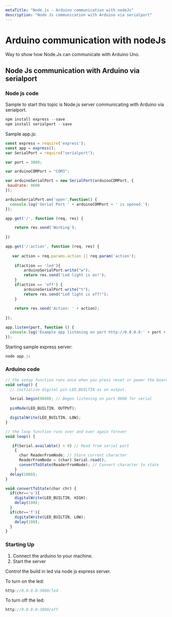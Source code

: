 ```yaml
---
metaTitle: "Node.js - Arduino communication with nodeJs"
description: "Node Js communication with Arduino via serialport"
---
```


# Arduino communication with nodeJs


Way to show how Node.Js can communicate with Arduino Uno.



## Node Js communication with Arduino via serialport


### Node js code

Sample to start this topic is Node.js server communicating with Arduino via serialport.

```js
npm install express --save
npm install serialport --save

```

Sample app.js:

```js
const express = require('express');
const app = express();
var SerialPort = require("serialport");

var port = 3000;

var arduinoCOMPort = "COM3";

var arduinoSerialPort = new SerialPort(arduinoCOMPort, {  
 baudrate: 9600
});

arduinoSerialPort.on('open',function() {
  console.log('Serial Port ' + arduinoCOMPort + ' is opened.');
});

app.get('/', function (req, res) {

    return res.send('Working');
 
})

app.get('/:action', function (req, res) {
    
   var action = req.params.action || req.param('action');
    
    if(action == 'led'){
        arduinoSerialPort.write("w");
        return res.send('Led light is on!');
    } 
    if(action == 'off') {
        arduinoSerialPort.write("t");
        return res.send("Led light is off!");
    }
    
    return res.send('Action: ' + action);
 
});

app.listen(port, function () {
  console.log('Example app listening on port http://0.0.0.0:' + port + '!');
});

```

Starting sample express server:

```js
node app.js

```

### Arduino code

```js
// the setup function runs once when you press reset or power the board
void setup() {
  // initialize digital pin LED_BUILTIN as an output.

  Serial.begin(9600); // Begen listening on port 9600 for serial
  
  pinMode(LED_BUILTIN, OUTPUT);

  digitalWrite(LED_BUILTIN, LOW);
}

// the loop function runs over and over again forever
void loop() {

   if(Serial.available() > 0) // Read from serial port
    {
      char ReaderFromNode; // Store current character
      ReaderFromNode = (char) Serial.read();
      convertToState(ReaderFromNode); // Convert character to state  
    }
  delay(1000); 
}

void convertToState(char chr) {
  if(chr=='o'){
    digitalWrite(LED_BUILTIN, HIGH);
    delay(100); 
  }
  if(chr=='f'){
    digitalWrite(LED_BUILTIN, LOW);
    delay(100); 
  }
}

```

### Starting Up

1. Connect the arduino to your machine.
1. Start the server

Control the build in led via node js express server.

To turn on the led:

```js
http://0.0.0.0:3000/led

```

To turn off the led:

```js
http://0.0.0.0:3000/off

```


